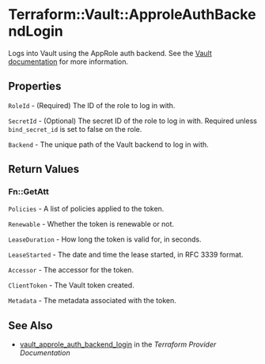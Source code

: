 # Terraform::Vault::ApproleAuthBackendLogin

Logs into Vault using the AppRole auth backend. See the [Vault
documentation](https://www.vaultproject.io/docs/auth/approle.html) for more
information.

## Properties

`RoleId` - (Required) The ID of the role to log in with.

`SecretId` - (Optional) The secret ID of the role to log in with. Required
unless `bind_secret_id` is set to false on the role.

`Backend` - The unique path of the Vault backend to log in with.


## Return Values

### Fn::GetAtt

`Policies` - A list of policies applied to the token.

`Renewable` - Whether the token is renewable or not.

`LeaseDuration` - How long the token is valid for, in seconds.

`LeaseStarted` - The date and time the lease started, in RFC 3339 format.

`Accessor` - The accessor for the token.

`ClientToken` - The Vault token created.

`Metadata` - The metadata associated with the token.

## See Also

* [vault_approle_auth_backend_login](https://www.terraform.io/docs/providers/vault/r/approle_auth_backend_login.html) in the _Terraform Provider Documentation_